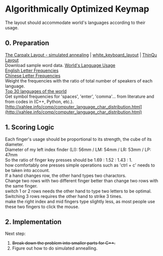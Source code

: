 # Algorithmically Optimized Keymap
The layout should accommodate world's languages according to their usage.
## 0. Preparation
[The Carpalx Layout - simulated annealing](http://mkweb.bcgsc.ca/carpalx/?simulated_annealing) | [white_keyboard_layout](https://github.com/mw8/white_keyboard_layout) | [ThinQu Layout](https://microexploitation.com/2018/06/04/thinqu/)  
Download sample word data. [World's Language Usage](https://www.vistawide.com/languages/top_30_languages.htm)  
[English Letter Frequencies](https://norvig.com/mayzner.html)  
[Chinese Letter Frequencies](http://xahlee.info/kbd/chinese_pinyin_letter_frequency.html)  
Weight the frequencies with the ratio of total number of speakers of each language.  
[Top 30 languages of the world](https://www.vistawide.com/languages/top_30_languages.htm)  
Get symbol frequencies for 'spaces', 'enter', 'comma'... from literature and from codes in (C++, Python, etc.).   
[http://xahlee.info/comp/computer_language_char_distribution.html](http://xahlee.info/comp/computer_language_char_distribution.html)  

## 1. Scoring Logic
Each finger's usage should be proportional to its strength, the cube of its diameter.   
Diameter of my left index finder (LI): 56mm / LM: 54mm / LR: 53mm / LP: 47mm  
So the ratio of finger key presses should be 1.69 : 1.52 : 1.43 : 1.  
how comfortably one presses simple operations such as 'ctrl + c' needs to be taken into account.  
If a hand changes row, the other hand types two charactors.    
Change two rows with two different finger better than change two rows with the same finger.  
switch 1 or 2 rows needs the other hand to type two letters to be optimal. Switching 3 rows requires the other hand to strike 3 times.  
make the right index and mid fingers type slightly less, as most people use these two fingers to click the mouse.  

## 2. Implementation
Next step:  
1. ~~Break down the problem into smaller parts for C++.~~
2. Figure out how to do simulated annealling. 